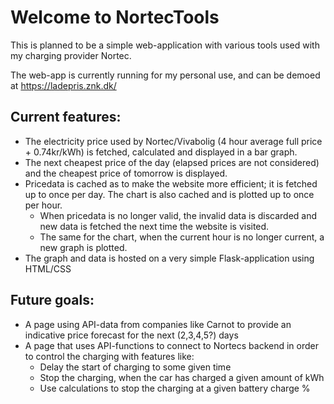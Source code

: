 # Welcome to NortecTools
This is planned to be a simple web-application with various tools used with my charging provider Nortec.

The web-app is currently running for my personal use, and can be demoed at https://ladepris.znk.dk/

## Current features:
* The electricity price used by Nortec/Vivabolig (4 hour average full price + 0.74kr/kWh) is fetched, calculated and displayed in a bar graph.
* The next cheapest price of the day (elapsed prices are not considered) and the cheapest price of tomorrow is displayed.
* Pricedata is cached as to make the website more efficient; it is fetched up to once per day. The chart is also cached and is plotted up to once per hour.
  * When pricedata is no longer valid, the invalid data is discarded and new data is fetched the next time the website is visited.
  * The same for the chart, when the current hour is no longer current, a new graph is plotted.
* The graph and data is hosted on a very simple Flask-application using HTML/CSS

## Future goals:
* A page using API-data from companies like Carnot to provide an indicative price forecast for the next (2,3,4,5?) days
* A page that uses API-functions to connect to Nortecs backend in order to control the charging with features like:
  * Delay the start of charging to some given time
  * Stop the charging, when the car has charged a given amount of kWh
  * Use calculations to stop the charging at a given battery charge %
